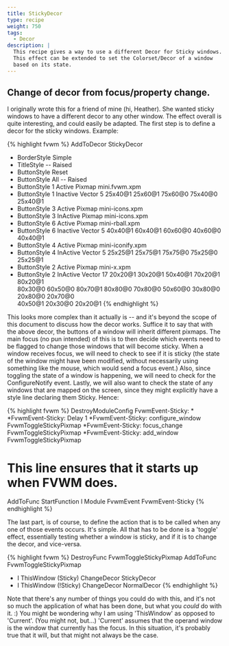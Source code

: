 ```yaml
---
title: StickyDecor
type: recipe
weight: 750
tags:
  - Decor
description: |
  This recipe gives a way to use a different Decor for Sticky windows.
  This effect can be extended to set the Colorset/Decor of a window
  based on its state.
---
```

## Change of decor from focus/property change.

I originally wrote this for a friend of mine (hi, Heather). She wanted
sticky windows to have a different decor to any other window. The effect
overall is quite interesting, and could easily be adapted. The first step is
to define a decor for the sticky windows. Example:

{% highlight fvwm %}
AddToDecor StickyDecor
+ BorderStyle Simple
+ TitleStyle -- Raised
+ ButtonStyle Reset
+ ButtonStyle All -- Raised
+ ButtonStyle 1 Active    Pixmap mini.fvwm.xpm
+ ButtonStyle 1 Inactive  Vector 5 25x40@1 25x60@1 75x60@0 75x40@0 25x40@1
+ ButtonStyle 3 Active   Pixmap mini-icons.xpm
+ ButtonStyle 3 InActive Pixmap mini-icons.xpm
+ ButtonStyle 6 Active    Pixmap mini-rball.xpm
+ ButtonStyle 6 Inactive  Vector 5 40x40@1 60x40@1 60x60@0 40x60@0 40x40@1
+ ButtonStyle 4 Active    Pixmap mini-iconify.xpm
+ ButtonStyle 4 InActive  Vector 5 25x25@1 25x75@1 75x75@0 75x25@0 25x25@1
+ ButtonStyle 2 Active    Pixmap mini-x.xpm
+ ButtonStyle 2 InActive  Vector 17 20x20@1 30x20@1 50x40@1 70x20@1 80x20@1 \
  80x30@0 60x50@0 80x70@1 80x80@0 70x80@0 50x60@0 30x80@0 20x80@0 20x70@0 \
  40x50@1 20x30@0 20x20@1
{% endhighlight %}

This looks more complex than it actually is -- and it's beyond the scope of
this document to discuss how the decor works. Suffice it to say that with
the above decor, the buttons of a window will inherit different pixmaps.
The main focus (no pun intended) of this is to then decide which events need
to be flagged to change those windows that will become sticky. When a window
receives focus, we will need to check to see if it is sticky (the state of
the window might have been modified, without necessarily using something
like the mouse, which would send a focus event.) Also, since toggling the
state of a window is happening, we will need to check for the
ConfigureNotify event.  Lastly, we will also want to check the state of any
windows that are mapped on the screen, since they might explicitly have a
style line declaring them Sticky. Hence:

{% highlight fvwm %}
DestroyModuleConfig FvwmEvent-Sticky: *
*FvwmEvent-Sticky: Delay 1
*FvwmEvent-Sticky: configure_window FvwmToggleStickyPixmap
*FvwmEvent-Sticky: focus_change     FvwmToggleStickyPixmap
*FvwmEvent-Sticky: add_window       FvwmToggleStickyPixmap

# This line ensures that it starts up when FVWM does.
AddToFunc StartFunction I Module FvwmEvent FvwmEvent-Sticky
{% endhighlight %}

The last part, is of course, to define the action that is to be called when
any one of those events occurs. It's simple. All that has to be done is a
'toggle' effect, essentially testing whether a window is sticky, and if it
is to change the decor, and vice-versa.

{% highlight fvwm %}
DestroyFunc FvwmToggleStickyPixmap
AddToFunc   FvwmToggleStickyPixmap
+ I ThisWindow (Sticky)  ChangeDecor StickyDecor
+ I ThisWindow (!Sticky) ChangeDecor NormalDecor
{% endhighlight %}

Note that there's any number of things you could do with this, and it's not so
much the application of what has been done, but what you _could_ do with it.
:) You might be wondering why I am using 'ThisWindow' as opposed to
'Current'.  (You might not, but...) 'Current' assumes that the operand
window is the window that currently has the focus. In this situation, it's
probably true that it will, but that might not always be the case.

